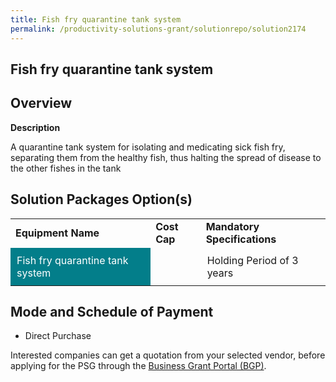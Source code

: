```yaml
---
title: Fish fry quarantine tank system
permalink: /productivity-solutions-grant/solutionrepo/solution2174
---
```


## Fish fry quarantine tank system

## Overview

**Description**

A quarantine tank system for isolating and medicating sick fish fry, separating them from the healthy fish, thus halting the spread of disease to the other fishes in the tank

## Solution Packages Option(s)

<table>
<tr>
<td><b>Equipment Name</b></td>
<td><b>Cost Cap</b></td>
<td><b>Mandatory Specifications</b></td>
</tr>
<tr>
<td style='padding: 10px; background-color: #037E8A; color: #FFFFFF;'>Fish fry quarantine tank system</td>
<td style='padding: 10px;'></td>
<td style='padding: 10px;'>Holding Period of 3 years</td>
</tr>
</table>

## Mode and Schedule of Payment

 - Direct Purchase

Interested companies can get a quotation from your selected vendor, before applying for the PSG through the <a href='https://www.businessgrants.gov.sg/' target='_blank' rel='noopener'>Business Grant Portal (BGP)</a>.

<script src="/jquery/resize-tables.js"></script>

